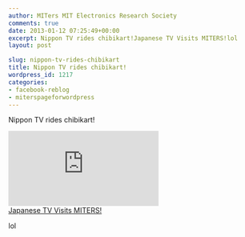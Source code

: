 ```yaml
---
author: MITers MIT Electronics Research Society
comments: true
date: 2013-01-12 07:25:49+00:00
excerpt: Nippon TV rides chibikart!Japanese TV Visits MITERS!lol
layout: post

slug: nippon-tv-rides-chibikart
title: Nippon TV rides chibikart!
wordpress_id: 1217
categories:
- facebook-reblog
- miterspageforwordpress
---
```


Nippon TV rides chibikart!  
  
[![](https://fbexternal-a.akamaihd.net/safe_image.php?d=AQBrUPBazXpAsn9X&w=130&h=130&url=http%3A%2F%2Fi3.ytimg.com%2Fvi%2Fj7YwmZKhHAc%2Fmqdefault.jpg)](http://l.facebook.com/l.php?u=http%3A%2F%2Fwww.youtube.com%2Fwatch%3Fv%3Dj7YwmZKhHAc&h=xAQEi8RAo&s=1)  
[Japanese TV Visits MITERS!](http://l.facebook.com/l.php?u=http%3A%2F%2Fwww.youtube.com%2Fwatch%3Fv%3Dj7YwmZKhHAc&h=5AQG5cnJr&s=1)  
  
lol
